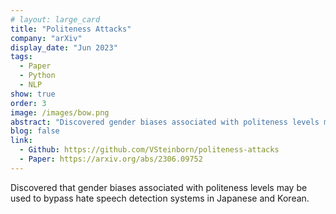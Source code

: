 ```yaml
---
# layout: large_card
title: "Politeness Attacks"
company: "arXiv"
display_date: "Jun 2023"
tags:
  - Paper
  - Python
  - NLP
show: true
order: 3
image: /images/bow.png
abstract: "Discovered gender biases associated with politeness levels may be used to bypass hate speech detection systems in Japanese and Korean. Published in ArXiv."
blog: false
link:
  - Github: https://github.com/VSteinborn/politeness-attacks
  - Paper: https://arxiv.org/abs/2306.09752
---
```


Discovered that gender biases associated with politeness levels may be used to bypass hate speech detection systems in Japanese and Korean.
